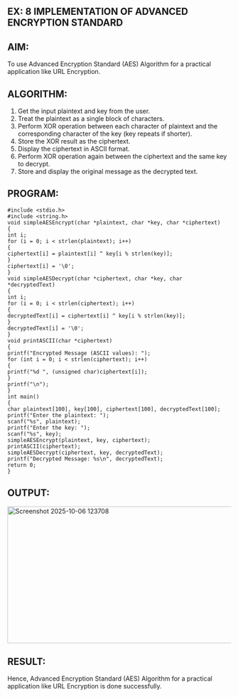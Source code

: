 ## EX: 8 IMPLEMENTATION OF ADVANCED ENCRYPTION STANDARD

## AIM:
To use Advanced Encryption Standard (AES) Algorithm for a practical application like URL Encryption.

## ALGORITHM:
1.	Get the input plaintext and key from the user.
2.	Treat the plaintext as a single block of characters.
3.	Perform XOR operation between each character of plaintext and the corresponding character of the key (key repeats if shorter).
4.	Store the XOR result as the ciphertext.
5.	Display the ciphertext in ASCII format.
6.	Perform XOR operation again between the ciphertext and the same key to decrypt.
7.	Store and display the original message as the decrypted text.

## PROGRAM:
```
#include <stdio.h> 
#include <string.h> 
void simpleAESEncrypt(char *plaintext, char *key, char *ciphertext) 
{ 
int i; 
for (i = 0; i < strlen(plaintext); i++) 
{ 
ciphertext[i] = plaintext[i] ^ key[i % strlen(key)]; 
} 
ciphertext[i] = '\0'; 
} 
void simpleAESDecrypt(char *ciphertext, char *key, char *decryptedText) 
{ 
int i; 
for (i = 0; i < strlen(ciphertext); i++) 
{                                                                
decryptedText[i] = ciphertext[i] ^ key[i % strlen(key)]; 
} 
decryptedText[i] = '\0'; 
} 
void printASCII(char *ciphertext) 
{ 
printf("Encrypted Message (ASCII values): "); 
for (int i = 0; i < strlen(ciphertext); i++) 
{ 
printf("%d ", (unsigned char)ciphertext[i]); 
} 
printf("\n"); 
} 
int main() 
{ 
char plaintext[100], key[100], ciphertext[100], decryptedText[100]; 
printf("Enter the plaintext: "); 
scanf("%s", plaintext); 
printf("Enter the key: ");  
scanf("%s", key);  
simpleAESEncrypt(plaintext, key, ciphertext); 
printASCII(ciphertext);  
simpleAESDecrypt(ciphertext, key, decryptedText); 
printf("Decrypted Message: %s\n", decryptedText); 
return 0; 
}
```
## OUTPUT:

<img width="818" height="308" alt="Screenshot 2025-10-06 123708" src="https://github.com/user-attachments/assets/9b10f4cd-496d-438e-b1a0-fedb51596aa5" />


## RESULT:
Hence, Advanced Encryption Standard (AES) Algorithm for a practical application like URL Encryption is done successfully.
